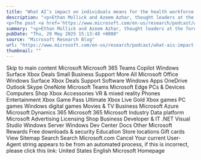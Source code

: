 ```yaml
---
title: "What AI’s impact on individuals means for the health workforce and industry"
description: "<p>Ethan Mollick and Azeem Azhar, thought leaders at the forefront of AI’s influence on work, education, and society, discuss the impact of AI at the individual level and what that means for the healthcare workforce and the organizations and systems in medicine.</p>
<p>The post <a href='https://www.microsoft.com/en-us/research/podcast/what-ais-impact-on-individuals-means-for-the-health-workforce-and-industry/'>What AI&#8217;s impact on individuals means for the health workforce and industry</a> appeared first on <a href='https://www.microsoft.com/en-us/research'>Microsoft Research</a>.</p>"
summary: "<p>Ethan Mollick and Azeem Azhar, thought leaders at the forefront of AI’s influence on work, education, and society, di"
pubDate: "Thu, 29 May 2025 15:13:48 +0000"
source: "Microsoft Research Blog"
url: "https://www.microsoft.com/en-us/research/podcast/what-ais-impact-on-individuals-means-for-the-health-workforce-and-industry/"
thumbnail: ""
---
```


Skip to main content
Microsoft
Microsoft 365
Teams
Copilot
Windows
Surface
Xbox
Deals
Small Business
Support
More
All Microsoft
Office
Windows
Surface
Xbox
Deals
Support
Software
Windows Apps
OneDrive
Outlook
Skype
OneNote
Microsoft Teams
Microsoft Edge
PCs & Devices
Computers
Shop Xbox
Accessories
VR & mixed reality
Phones
Entertainment
Xbox Game Pass Ultimate
Xbox Live Gold
Xbox games
PC games
Windows digital games
Movies & TV
Business
Microsoft Azure
Microsoft Dynamics 365
Microsoft 365
Microsoft Industry
Data platform
Microsoft Advertising
Licensing
Shop Business
Developer & IT
.NET
Visual Studio
Windows Server
Windows Dev Center
Docs
Other
Microsoft Rewards
Free downloads & security
Education
Store locations
Gift cards
View Sitemap
Search
Search Microsoft.com
Cancel
Your current User-Agent string appears to be from an automated process, if this is incorrect, please click this link:
United States English Microsoft Homepage